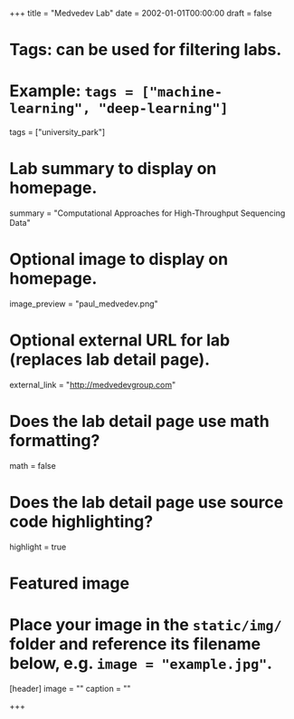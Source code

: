 +++
title = "Medvedev Lab"
date = 2002-01-01T00:00:00
draft = false

# Tags: can be used for filtering labs.
# Example: `tags = ["machine-learning", "deep-learning"]`
tags = ["university_park"]

# Lab summary to display on homepage.
summary = "Computational Approaches for High-Throughput Sequencing Data"

# Optional image to display on homepage.
image_preview = "paul_medvedev.png"

# Optional external URL for lab (replaces lab detail page).
external_link = "http://medvedevgroup.com"

# Does the lab detail page use math formatting?
math = false

# Does the lab detail page use source code highlighting?
highlight = true

# Featured image
# Place your image in the `static/img/` folder and reference its filename below, e.g. `image = "example.jpg"`.
[header]
image = ""
caption = ""

+++
